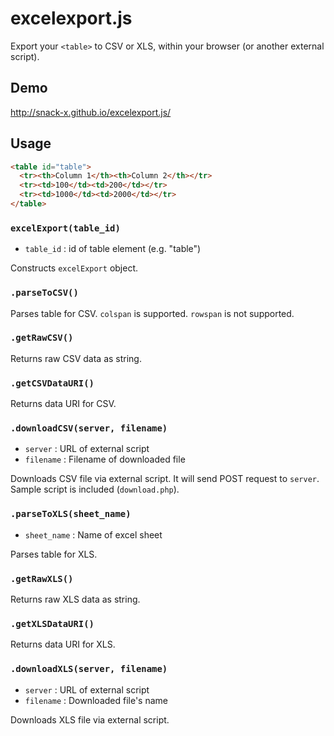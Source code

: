 # excelexport.js

Export your `<table>` to CSV or XLS, within your browser (or another external script).

## Demo

http://snack-x.github.io/excelexport.js/

## Usage

```html
<table id="table">
  <tr><th>Column 1</th><th>Column 2</th></tr>
  <tr><td>100</td><td>200</td></tr>
  <tr><td>1000</td><td>2000</td></tr>
</table>
```

### `excelExport(table_id)`

- `table_id` : id of table element (e.g. "table")

Constructs `excelExport` object.

### `.parseToCSV()`

Parses table for CSV. `colspan` is supported. `rowspan` is not supported.

### `.getRawCSV()`

Returns raw CSV data as string.

### `.getCSVDataURI()`

Returns data URI for CSV.

### `.downloadCSV(server, filename)`

- `server` : URL of external script
- `filename` : Filename of downloaded file

Downloads CSV file via external script. It will send POST request to `server`. Sample script is included (`download.php`).

### `.parseToXLS(sheet_name)`

- `sheet_name` : Name of excel sheet

Parses table for XLS.

### `.getRawXLS()`

Returns raw XLS data as string.

### `.getXLSDataURI()`

Returns data URI for XLS.

### `.downloadXLS(server, filename)`

- `server` : URL of external script
- `filename` : Downloaded file's name

Downloads XLS file via external script.